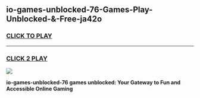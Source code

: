 
## io-games-unblocked-76-Games-Play-Unblocked-&-Free-ja42o
<h3>
<a href="https://premium76.site?title=io-games-unblocked-76&ref=24A">CLICK TO PLAY</a></h3>
<hr>

<h3>
<a href="https://premium76.site?title=io-games-unblocked-76&ref=24A">CLICK 2 PLAY</a>
  
</h3>

<a href="https://premium76.site?title=io-games-unblocked-76&ref=24A"><img src="https://clearcache.store/games.png"></a>


**io-games-unblocked-76 games unblocked: Your Gateway to Fun and Accessible Online Gaming**
